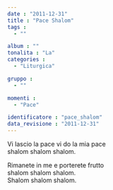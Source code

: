 ```yaml
---
date : "2011-12-31"
title : "Pace Shalom"
tags : 
  - ""

album : ""
tonalita : "La"
categories : 
  - "Liturgica"

gruppo : 
  - ""

momenti : 
  - "Pace"

identificatore : "pace_shalom"
data_revisione : "2011-12-31"
---
```

  
  
Vi lascio la pace vi do la mia pace  
shalom shalom shalom.  
  
  
Rimanete in me e porterete frutto  
shalom shalom shalom.  
Shalom shalom shalom.  
  
  
  
